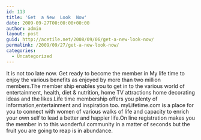 ```yaml
---
id: 113
title: 'Get  a New  Look  Now'
date: 2009-09-27T00:00:00+00:00
author: admin
layout: post
guid: http://acetile.net/2008/09/06/get-a-new-look-now/
permalink: /2009/09/27/get-a-new-look-now/
categories:
  - Uncategorized
---
```

It is not too late now. Get ready to become the member in My life time to enjoy the various benefits as enjoyed by more than two million members.The member ship enables you to get in to the various world of entertainment, health, diet & nutrition, home TV attractions home decorating ideas and the likes.Life time membership offers you plenty of information,entertainment and inspiration too. myLifetime.com is a place for you to connect with women of various walks of life and capacity to enrich your own self to lead a better and happier life.On line registration makes you the member in to this wonderful community in a matter of seconds but the fruit you are going to reap is in abundance.
